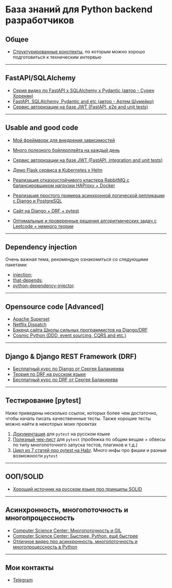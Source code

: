 # База знаний для Python backend разработчиков 

## Общее
* [Структурированные конспекты](https://github.com/nightblure/Python-backend-knowledge-base/tree/main/interview_notes), по которым можно хорошо подготовиться к техническим интервью

---

## FastAPI/SQLAlchemy
* [Серия видео по FastAPI x SQLAlchemy x Pydantic (автор - Сурен Хоренян)](https://www.youtube.com/@SurenKhorenyan/videos)
* [FastAPI, SQLAlchemy, Pydantic and etc (автор - Артем Шумейко)](https://www.youtube.com/@artemshumeiko/playlists)
* [Сервис авторизации на базе JWT (FastAPI, e2e and unit tests)](https://github.com/nightblure/jwt_auth)

---

## Usable and good code
* [Мой фреймворк для внедрения зависимостей](https://github.com/nightblure/injection)
  
* [Много полезного бойлерплейта на каждый день](https://github.com/nightblure/boilerplate)
  
* [Сервис авторизации на базе JWT (FastAPI, integration and unit tests)](https://github.com/nightblure/jwt_auth)

* [Демо Flask сервиса в Kubernetes x Helm](https://github.com/nightblure/flask-x-helm-x-k8s)
  
* [Реализация отказоустойчивого кластера RabbitMQ с балансировщиком нагрузки HAProxy + Docker](https://github.com/nightblure/Python-x-RabbitMQ-failover-cluster)
  
* [Реализация простого примера асинхронной логической репликации с Django и PostgreSQL](https://github.com/nightblure/pg_replica_app)
  
* [Cайт на Django + DRF + pytest](https://github.com/nightblure/django-site-docker)
  
* [Оптимальные и проверенные решения алгоритмических задач с Leetcode + немного теории](https://github.com/nightblure/Leetcode)

---

## Dependency injection
Очень важная тема, рекомендую ознакомиться со следующими пакетами:
* [injection](https://github.com/nightblure/injection);
* [that-depends](https://github.com/modern-python/that-depends);
* [python-dependency-injector](https://github.com/ets-labs/python-dependency-injector).

---

## Opensource code [Advanced]

* [Apache Superset](https://github.com/apache/superset)
* [Netflix Dispatch](https://github.com/Netflix/dispatch)
* [Бэкенд сайта Школы сильных программистов на Django/DRF](https://github.com/tough-dev-school/education-backend)
* [Cosmic Python (DDD, event sourcing, CQRS and etc.)](https://github.com/cosmicpython/code)
  
---

## Django & Django REST Framework (DRF)
* [Бесплатный курс по Django от Сергея Балакирева](https://youtube.com/playlist?list=PLA0M1Bcd0w8xO_39zZll2u1lz_Q-Mwn1F)
* [Теория по DRF на русском языке](https://github.com/ilyachch/django-rest-framework-rusdoc)
* [Бесплатный курс по DRF от Сергея Балакирева](https://youtube.com/playlist?list=PLA0M1Bcd0w8xZA3Kl1fYmOH_MfLpiYMRs)

---

## Тестирование [pytest]

Ниже приведены несколько ссылок, которых более чем достаточно, чтобы начать писать качественнные тесты. Также хорошие тесты можно найти в некоторых моих проектах

1. [Документация](https://pytest-docs-ru.readthedocs.io/ru/latest/contents.html) для ```pytest``` на русском языке
2. [Полезный чек-лист](https://stribny.name/blog/pytest/#web-apps) для ```pytest``` (пробежка по общим вещам + обвесы по типу многопоточного запуска тестов, плагинов и т.д.)
3. [Цикл из 7 статей про pytest на Habr](https://habr.com/ru/post/448782/). Много инфы про фишки и разные возможности ```pytest```

---

## ООП/SOLID
* [Хороший источник на русском языке про принципы SOLID](https://solidbook.vercel.app/dip)

---

## Асинхронность, многопоточность и многопроцессность
* [Computer Science Center: Многопоточность и GIL](https://www.youtube.com/watch?v=nR8WhdcRJwM&ab_channel=ComputerScienceCenter)
*  [Computer Science Center: Быстрее, Python, ещё быстрее](https://www.youtube.com/watch?v=-lMiAKKyLFI&ab_channel=ComputerScienceCenter)
* [Отличное видео про асинхронность, многопоточность и многопроцессность в Python](https://youtu.be/_4QY1nGFRY8)

---

## Мои контакты
* [Telegram](https://t.me/nightblure)

